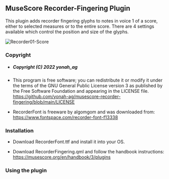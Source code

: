 ## MuseScore Recorder-Fingering Plugin

This plugin adds recorder fingering glyphs to notes in voice 1 of a score, either to selected measures or to the entire score. There are 4 settings available which control the position and size of the glyphs.


![Recorder01-Score](https://user-images.githubusercontent.com/78651456/154768520-360e6053-d8a0-43b9-86de-e762dcf44a8a.png)

### Copyright

+ ##### Copyright (C) 2022 yonah_ag

+ This program is free software; you can redistribute it or modify it under
the terms of the GNU General Public License version 3 as published by the
Free Software Foundation and appearing in the LICENSE file.  
https://github.com/yonah-ag/musescore-recorder-fingering/blob/main/LICENSE



+ RecorderFont is freeware by algomgom and was downloaded from:
https://www.fontspace.com/recorder-font-f13338

### Installation

+ Download RecorderFont.ttf and install it into your OS.

+ Download RecorderFingering.qml and follow the handbook instructions:
  https://musescore.org/en/handbook/3/plugins

### Using the plugin
